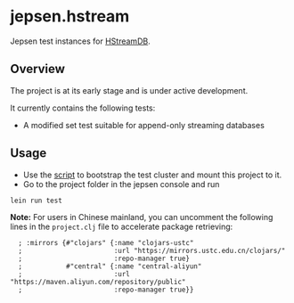 # jepsen.hstream

Jepsen test instances for [HStreamDB](https://github.com/hstreamdb/hstream).

## Overview

The project is at its early stage and is under active development.

It currently contains the following tests:

- A modified set test suitable for append-only streaming databases

## Usage

- Use the [script](https://github.com/hstreamdb/jepsen-start-cluster) to bootstrap the test cluster and mount this project to it.
- Go to the project folder in the jepsen console and run

```
lein run test
```

**Note:** For users in Chinese mainland, you can uncomment the following lines in the `project.clj` file to accelerate package retrieving:

```
  ; :mirrors {#"clojars" {:name "clojars-ustc"
  ;                       :url "https://mirrors.ustc.edu.cn/clojars/"
  ;                       :repo-manager true}
  ;           #"central" {:name "central-aliyun"
  ;                       :url "https://maven.aliyun.com/repository/public"
  ;                       :repo-manager true}}
```
